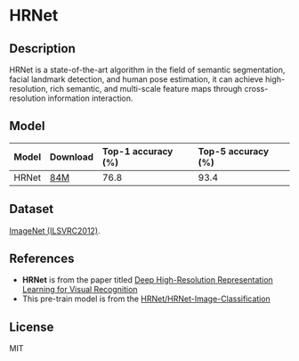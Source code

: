 <!--- SPDX-License-Identifier: MIT -->

# HRNet

## Description

HRNet is a state-of-the-art algorithm in the field of semantic segmentation, facial landmark detection, and human pose estimation, it can achieve high-resolution, rich semantic, and multi-scale feature maps through cross-resolution information interaction.

## Model

|Model            |Download                                          |Top-1 accuracy (%) |Top-5 accuracy (%) |
|-----------------|:-------------------------------------------------|:------------------|:------------------|
| HRNet           | [84M](hrnetv2_w18_imagenet_pretrained_trace.pt)  | 76.8              | 93.4              |

## Dataset

[ImageNet (ILSVRC2012)](http://www.image-net.org/challenges/LSVRC/2012/).

## References

* **HRNet** is from the paper titled [Deep High-Resolution Representation Learning for Visual Recognition](https://arxiv.org/abs/1908.07919)
* This pre-train model is from the [HRNet/HRNet-Image-Classification](https://github.com/HRNet/HRNet-Image-Classification)

## License

MIT
